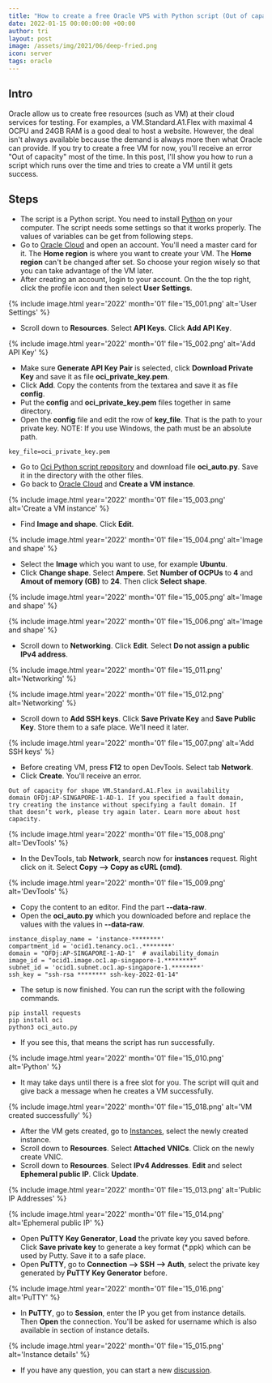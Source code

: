 ```yaml
---
title: "How to create a free Oracle VPS with Python script (Out of capacity)?"
date: 2022-01-15 00:00:00:00 +00:00
author: tri
layout: post
image: /assets/img/2021/06/deep-fried.png
icon: server
tags: oracle
---
```


## Intro
Oracle allow us to create free resources (such as VM) at their cloud services for testing. For examples, a VM.Standard.A1.Flex with maximal 4 OCPU and 24GB RAM is a good deal to host a website. However, the deal isn't always available because the demand is always more then what Oracle can provide. If you try to create a free VM for now, you'll receive an error "Out of capacity" most of the time. In this post, I'll show you how to run a script which runs over the time and tries to create a VM until it gets success.

## Steps

- The script is a Python script. You need to install [Python](https://www.python.org/downloads/) on your computer. The script needs some settings so that it works properly. The values of variables can be get from following steps.
- Go to [Oracle Cloud](https://cloud.oracle.com/) and open an account. You'll need a master card for it. The **Home region** is where you want to create your VM. The **Home region** can't be changed after set. So choose your region wisely so that you can take advantage of the VM later.
- After creating an account, login to your account. On the the top right, click the profile icon and then select **User Settings**.

{%
    include image.html
    year='2022'
    month='01'
    file='15_001.png'
    alt='User Settings'
%}

- Scroll down to **Resources**. Select **API Keys**. Click **Add API Key**.

{%
    include image.html
    year='2022'
    month='01'
    file='15_002.png'
    alt='Add API Key'
%}

- Make sure **Generate API Key Pair** is selected, click **Download Private Key** and save it as file **oci_private_key.pem**.
- Click **Add**. Copy the contents from the textarea and save it as file **config**. 
- Put the **config** and **oci_private_key.pem** files together in same directory.
- Open the **config** file and edit the row of **key_file**. That is the path to your private key. NOTE: If you use Windows, the path must be an absolute path.

```terminal
key_file=oci_private_key.pem
```

- Go to [Oci Python script repository](https://github.com/chacuavip10/oci_auto) and download file **oci_auto.py**. Save it in the directory with the other files.
- Go back to [Oracle Cloud](https://cloud.oracle.com/) and **Create a VM instance**.

{%
    include image.html
    year='2022'
    month='01'
    file='15_003.png'
    alt='Create a VM instance'
%}

- Find **Image and shape**. Click **Edit**. 

{%
    include image.html
    year='2022'
    month='01'
    file='15_004.png'
    alt='Image and shape'
%}

- Select the **Image** which you want to use, for example **Ubuntu**. 
- Click **Change shape**. Select **Ampere**. Set **Number of OCPUs** to **4** and **Amout of memory (GB)** to **24**. Then click **Select shape**.

{%
    include image.html
    year='2022'
    month='01'
    file='15_005.png'
    alt='Image and shape'
%}

{%
    include image.html
    year='2022'
    month='01'
    file='15_006.png'
    alt='Image and shape'
%}

- Scroll down to **Networking**. Click **Edit**. Select **Do not assign a public IPv4 address**.

{%
    include image.html
    year='2022'
    month='01'
    file='15_011.png'
    alt='Networking'
%}

{%
    include image.html
    year='2022'
    month='01'
    file='15_012.png'
    alt='Networking'
%}

- Scroll down to **Add SSH keys**. Click **Save Private Key** and **Save Public Key**. Store them to a safe place. We'll need it later.

{%
    include image.html
    year='2022'
    month='01'
    file='15_007.png'
    alt='Add SSH keys'
%}

- Before creating VM, press **F12** to open DevTools. Select tab **Network**.
- Click **Create**. You'll receive an error.

```terminal
Out of capacity for shape VM.Standard.A1.Flex in availability
domain OFDj:AP-SINGAPORE-1-AD-1. If you specified a fault domain,
try creating the instance without specifying a fault domain. If
that doesn’t work, please try again later. Learn more about host 
capacity.
```

{%
    include image.html
    year='2022'
    month='01'
    file='15_008.png'
    alt='DevTools'
%}


- In the DevTools, tab **Network**, search now for **instances** request. Right click on it. Select **Copy --> Copy as cURL (cmd)**.

{%
    include image.html
    year='2022'
    month='01'
    file='15_009.png'
    alt='DevTools'
%}

- Copy the content to an editor. Find the part **--data-raw**.
- Open the **oci_auto.py** which you downloaded before and replace the values with the values in **--data-raw**.

```terminal
instance_display_name = 'instance-********'
compartment_id = 'ocid1.tenancy.oc1..********'
domain = "OFDj:AP-SINGAPORE-1-AD-1"  # availability_domain
image_id = "ocid1.image.oc1.ap-singapore-1.********"
subnet_id = 'ocid1.subnet.oc1.ap-singapore-1.********'
ssh_key = "ssh-rsa ******** ssh-key-2022-01-14"
```

- The setup is now finished. You can run the script with the following commands.

```terminal
pip install requests
pip install oci
python3 oci_auto.py
```

- If you see this, that means the script has run successfully.

{%
    include image.html
    year='2022'
    month='01'
    file='15_010.png'
    alt='Python'
%}

- It may take days until there is a free slot for you. The script will quit and give back a message when he creates a VM successfully.

{%
    include image.html
    year='2022'
    month='01'
    file='15_018.png'
    alt='VM created successfully'
%}

- After the VM gets created, go to [Instances](https://cloud.oracle.com/compute/instances/), select the newly created instance.
- Scroll down to **Resources**. Select **Attached VNICs**. Click on the newly create VNIC.
- Scroll down to **Resources**. Select **IPv4 Addresses**. **Edit** and select **Ephemeral public IP**. Click **Update**.

{%
    include image.html
    year='2022'
    month='01'
    file='15_013.png'
    alt='Public IP Addresses'
%}

{%
    include image.html
    year='2022'
    month='01'
    file='15_014.png'
    alt='Ephemeral public IP'
%}

- Open **PuTTY Key Generator**, **Load** the private key you saved before. Click **Save private key** to generate a key format (*.ppk) which can be used by Putty. Save it to a safe place.
- Open **PuTTY**, go to **Connection --> SSH --> Auth**, select the private key generated by **PuTTY Key Generator** before.

{%
    include image.html
    year='2022'
    month='01'
    file='15_016.png'
    alt='PuTTY'
%}

- In **PuTTY**, go to **Session**, enter the IP you get from instance details. Then **Open** the connection. You'll be asked for username which is also available in section of instance details.

{%
    include image.html
    year='2022'
    month='01'
    file='15_015.png'
    alt='Instance details'
%}

- If you have any question, you can start a new [discussion](https://github.com/hintdesk/hintdesk.com/discussions).



